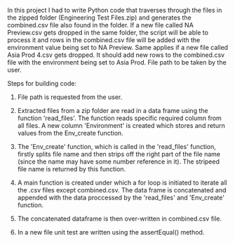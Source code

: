 In this project I had to write Python code that traverses through the files in the zipped folder (Engineering Test Files.zip) and generates the combined.csv file also found in the folder. If a new file called NA Preview.csv gets dropped in the same folder, the script will be able to process it and rows in the combined.csv file will be added with the environment value being set to NA Preview. Same applies if a new file called Asia Prod 4.csv gets dropped. It should add new rows to the combined.csv file with the environment being set to Asia Prod. File path to be taken by the user.

Steps for building code:

1. File path is requested from the user.

2. Extracted files from a zip folder are read in a data frame using the function 'read_files'. The function reads specific required column from all files. A new column 'Environment' is created which stores and return values from the Env_create function.

3. The 'Env_create' function, which is called in the 'read_files' function, firstly splits file name and then strips off the right part of the file name (since the name may have some number reference in it). The stripeed file name is returned by this function.

4. A main function is created under which a for loop is initiated to iterate all the .csv files except combined.csv. The data frame is concatenated and appended with the data proccessed by the 'read_files' and 'Env_create' function.

5. The concatenated dataframe is then over-written in combined.csv file.

6. In a new file unit test are written using the assertEqual() method.
